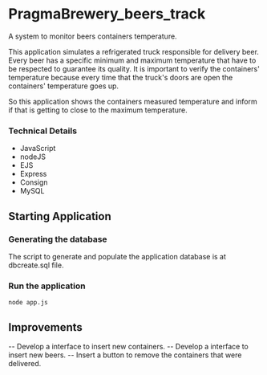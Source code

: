 # PragmaBrewery_beers_track

A system to monitor beers containers temperature. 

This application simulates a refrigerated truck responsible for delivery beer. Every beer has a specific minimum and maximum temperature that have to be respected to guarantee its quality. It is important to verify the containers' temperature because every time that the truck's doors are open the containers' temperature goes up.

So this application shows the containers measured temperature and inform if that is getting to close to the maximum temperature.

### Technical Details

- JavaScript
- nodeJS
- EJS
- Express
- Consign 
- MySQL

## Starting Application

### Generating the database

The script to generate and populate the application database is at dbcreate.sql file.

### Run the application

``` node app.js ```

## Improvements

-- Develop a interface to insert new containers.
-- Develop a interface to insert new beers.
-- Insert a button to remove the containers that were delivered.
